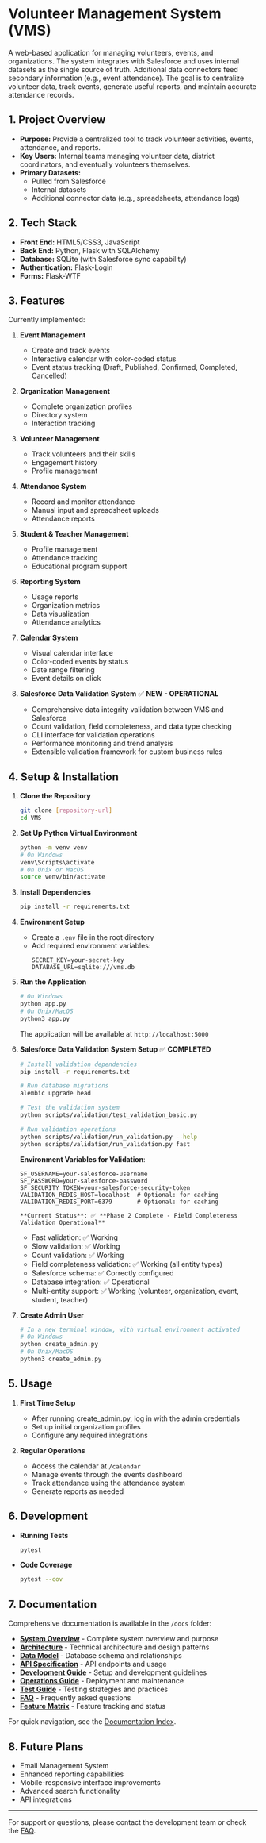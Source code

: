 # Volunteer Management System (VMS)

A web-based application for managing volunteers, events, and organizations. The system integrates with Salesforce and uses internal datasets as the single source of truth. Additional data connectors feed secondary information (e.g., event attendance). The goal is to centralize volunteer data, track events, generate useful reports, and maintain accurate attendance records.

## 1. Project Overview

- **Purpose:** Provide a centralized tool to track volunteer activities, events, attendance, and reports.
- **Key Users:** Internal teams managing volunteer data, district coordinators, and eventually volunteers themselves.
- **Primary Datasets:**
  - Pulled from Salesforce
  - Internal datasets
  - Additional connector data (e.g., spreadsheets, attendance logs)

## 2. Tech Stack

- **Front End:** HTML5/CSS3, JavaScript
- **Back End:** Python, Flask with SQLAlchemy
- **Database:** SQLite (with Salesforce sync capability)
- **Authentication:** Flask-Login
- **Forms:** Flask-WTF

## 3. Features

Currently implemented:

1. **Event Management**
   - Create and track events
   - Interactive calendar with color-coded status
   - Event status tracking (Draft, Published, Confirmed, Completed, Cancelled)

2. **Organization Management**
   - Complete organization profiles
   - Directory system
   - Interaction tracking

3. **Volunteer Management**
   - Track volunteers and their skills
   - Engagement history
   - Profile management

4. **Attendance System**
   - Record and monitor attendance
   - Manual input and spreadsheet uploads
   - Attendance reports

5. **Student & Teacher Management**
   - Profile management
   - Attendance tracking
   - Educational program support

6. **Reporting System**
   - Usage reports
   - Organization metrics
   - Data visualization
   - Attendance analytics

7. **Calendar System**
   - Visual calendar interface
   - Color-coded events by status
   - Date range filtering
   - Event details on click

8. **Salesforce Data Validation System** ✅ **NEW - OPERATIONAL**
   - Comprehensive data integrity validation between VMS and Salesforce
   - Count validation, field completeness, and data type checking
   - CLI interface for validation operations
   - Performance monitoring and trend analysis
   - Extensible validation framework for custom business rules

## 4. Setup & Installation

1. **Clone the Repository**
   ```bash
   git clone [repository-url]
   cd VMS
   ```

2. **Set Up Python Virtual Environment**
   ```bash
   python -m venv venv
   # On Windows
   venv\Scripts\activate
   # On Unix or MacOS
   source venv/bin/activate
   ```

3. **Install Dependencies**
   ```bash
   pip install -r requirements.txt
   ```

4. **Environment Setup**
   - Create a `.env` file in the root directory
   - Add required environment variables:
     ```
     SECRET_KEY=your-secret-key
     DATABASE_URL=sqlite:///vms.db
     ```

5. **Run the Application**
   ```bash
   # On Windows
   python app.py
   # On Unix/MacOS
   python3 app.py
   ```
   The application will be available at `http://localhost:5000`

6. **Salesforce Data Validation System Setup** ✅ **COMPLETED**
   ```bash
   # Install validation dependencies
   pip install -r requirements.txt

   # Run database migrations
   alembic upgrade head

   # Test the validation system
   python scripts/validation/test_validation_basic.py

   # Run validation operations
   python scripts/validation/run_validation.py --help
   python scripts/validation/run_validation.py fast
   ```

   **Environment Variables for Validation**:
   ```
   SF_USERNAME=your-salesforce-username
   SF_PASSWORD=your-salesforce-password
   SF_SECURITY_TOKEN=your-salesforce-security-token
   VALIDATION_REDIS_HOST=localhost  # Optional: for caching
   VALIDATION_REDIS_PORT=6379       # Optional: for caching
   ```

       **Current Status**: ✅ **Phase 2 Complete - Field Completeness Validation Operational**
    - Fast validation: ✅ Working
    - Slow validation: ✅ Working
    - Count validation: ✅ Working
    - Field completeness validation: ✅ Working (all entity types)
    - Salesforce schema: ✅ Correctly configured
    - Database integration: ✅ Operational
    - Multi-entity support: ✅ Working (volunteer, organization, event, student, teacher)

6. **Create Admin User**
   ```bash
   # In a new terminal window, with virtual environment activated
   # On Windows
   python create_admin.py
   # On Unix/MacOS
   python3 create_admin.py
   ```

## 5. Usage

1. **First Time Setup**
   - After running create_admin.py, log in with the admin credentials
   - Set up initial organization profiles
   - Configure any required integrations

2. **Regular Operations**
   - Access the calendar at `/calendar`
   - Manage events through the events dashboard
   - Track attendance using the attendance system
   - Generate reports as needed

## 6. Development

- **Running Tests**
  ```bash
  pytest
  ```

- **Code Coverage**
  ```bash
  pytest --cov
  ```

## 7. Documentation

Comprehensive documentation is available in the `/docs` folder:

- **[System Overview](docs/01-overview.md)** - Complete system overview and purpose
- **[Architecture](docs/02-architecture.md)** - Technical architecture and design patterns
- **[Data Model](docs/03-data-model.md)** - Database schema and relationships
- **[API Specification](docs/04-api-spec.md)** - API endpoints and usage
- **[Development Guide](docs/05-dev-guide.md)** - Setup and development guidelines
- **[Operations Guide](docs/06-ops-guide.md)** - Deployment and maintenance
- **[Test Guide](docs/07-test-guide.md)** - Testing strategies and practices
- **[FAQ](docs/09-faq.md)** - Frequently asked questions
- **[Feature Matrix](docs/FEATURE_MATRIX.md)** - Feature tracking and status

For quick navigation, see the [Documentation Index](docs/README.md).

## 8. Future Plans

- Email Management System
- Enhanced reporting capabilities
- Mobile-responsive interface improvements
- Advanced search functionality
- API integrations

---

For support or questions, please contact the development team or check the [FAQ](docs/09-faq.md).
